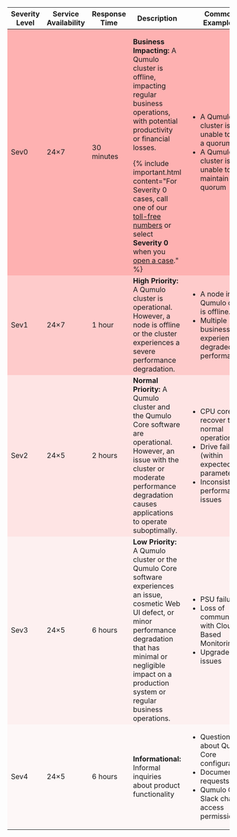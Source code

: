 <table>
<thead>
  <tr>
    <th style="text-align:center;">Severity Level</th>
    <th style="text-align:center;">Service Availability</th>
    <th style="text-align:center;">Response Time</th>
    <th style="text-align:center;">Description</th>
    <th style="text-align:center;">Common Examples</th>   
  </tr>
</thead>
<tbody>
  <tr style="background:rgb(255 153 153 / 0.75);">
    <td>Sev0</td>
    <td>24&times;7</td>   
    <td>30 minutes</td>
    <td>
      <p><strong>Business Impacting:</strong> A Qumulo cluster is offline, impacting regular business operations, with potential productivity or financial losses.</p>
      {% include important.html content="For Severity 0 cases, call one of our <a href='#toll-free-numbers'>toll-free numbers</a> or select <strong>Severity 0</strong> when you <a href='#open-a-case'>open a case</a>." %}
    </td>
    <td>
      <ul>
        <li>A Qumulo cluster is unable to form a quorum</li>
        <li>A Qumulo cluster is unable to maintain a quorum</li>
      </ul>
    </td>   
  </tr>
  <tr style="background:rgb(255 153 153 / 0.5);">
    <td>Sev1</td>
    <td>24&times;7</td>   
    <td>1 hour</td>
    <td><strong>High Priority:</strong> A Qumulo cluster is operational. However, a node is offline or the cluster experiences a severe performance degradation.</td>
    <td>
      <ul>
        <li>A node in a Qumulo cluster is offline.</li>
        <li>Multiple business units experience degraded performance.</li>
      </ul>
    </td>   
  </tr>
  <tr style="background:rgb(255 153 153 / 0.25);">
    <td>Sev2</td>
    <td>24&times;5</td>   
    <td>2 hours</td>
    <td><strong>Normal Priority:</strong> A Qumulo cluster and the Qumulo Core software are operational. However, an issue with the cluster or moderate performance degradation causes applications to operate suboptimally.</td>
    <td>
      <ul>
        <li>CPU cores recover to normal operation</li>
        <li>Drive failures (within expected parameters)</li>
        <li>Inconsistent performance issues</li>
      </ul>
    </td>   
  </tr>
  <tr style="background:rgb(255 153 153 / 0.125);">
    <td>Sev3</td>
    <td>24&times;5</td>   
    <td>6 hours</td>
    <td><strong>Low Priority:</strong> A Qumulo cluster or the Qumulo Core software experiences an issue, cosmetic Web UI defect, or minor performance degradation that has minimal or negligible impact on a production system or regular business operations.</td>
    <td>
      <ul>
        <li>PSU failure</li>
        <li>Loss of communication with Cloud-Based Monitoring</li>
        <li>Upgrade issues</li>
      </ul>
    </td>   
  </tr>
  <tr style="background:rgb(255 153 153 / 0.0625);">
    <td>Sev4</td>
    <td>24&times;5</td>   
    <td>6 hours</td>
    <td><strong>Informational:</strong> Informal inquiries about product functionality</td>
    <td>
      <ul>
        <li>Questions about Qumulo Core configuration</li>
        <li>Documentation requests</li>
        <li>Qumulo Care Slack channel access permissions</li>
      </ul>
    </td>   
  </tr>   
</tbody>
</table>
